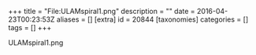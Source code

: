 +++
title = "File:ULAMspiral1.png"
description = ""
date = 2016-04-23T00:23:53Z
aliases = []
[extra]
id = 20844
[taxonomies]
categories = []
tags = []
+++

ULAMspiral1.png
